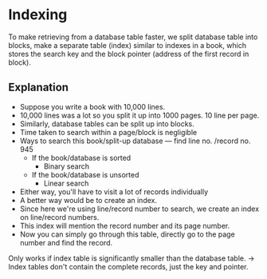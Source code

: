 # Indexing

To make retrieving from a database table faster, we split database table into blocks, make a separate table (index) similar to indexes in a book, which stores the search key and the block pointer (address of the first record in block).

## Explanation

- Suppose you write a book with 10,000 lines.
- 10,000 lines was a lot so you split it up into 1000 pages. 10 line per page.
- Similarly, database tables can be split up into blocks.
- Time taken to search within a page/block is negligible
- Ways to search this book/split-up database — find line no. /record no. 945
  - If the book/database is sorted
    - Binary search
  - If the book/database is unsorted
    - Linear search
- Either way, you'll have to visit a lot of records individually
- A better way would be to create an index.
- Since here we're using line/record number to search, we create an index on line/record numbers.
- This index will mention the record number and its page number.
- Now you can simply go through this table, directly go to the page number and find the record.

Only works if index table is significantly smaller than the database table. → Index tables don't contain the complete records, just the key and pointer.
